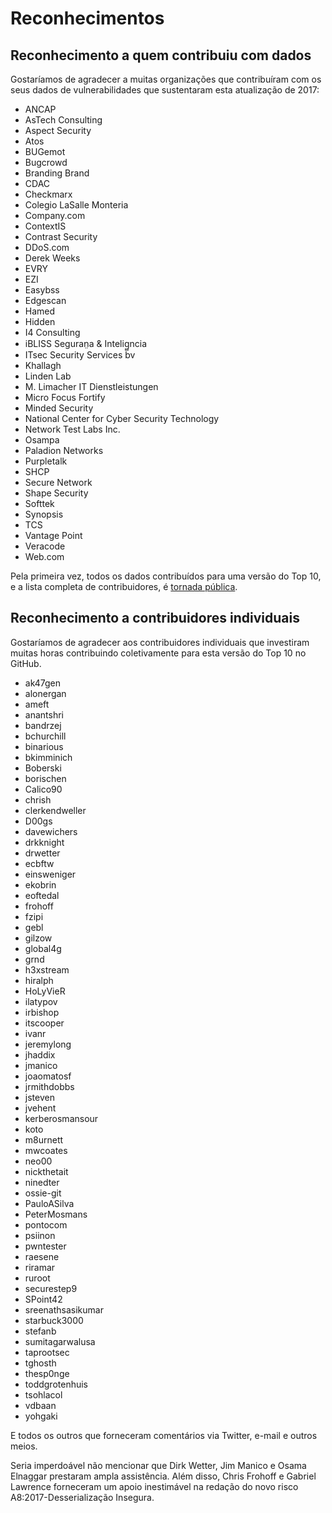 # Reconhecimentos

## Reconhecimento a quem contribuiu com dados

Gostaríamos de agradecer a muitas organizações que contribuíram com os seus dados de vulnerabilidades que sustentaram esta atualização de 2017:

* ANCAP
* AsTech Consulting
* Aspect Security
* Atos
* BUGemot
* Bugcrowd
* Branding Brand
* CDAC
* Checkmarx
* Colegio LaSalle Monteria
* Company.com
* ContextIS
* Contrast Security
* DDoS.com
* Derek Weeks
* EVRY
* EZI
* Easybss
* Edgescan
* Hamed
* Hidden
* I4 Consulting
* iBLISS Seguran̤a & Intelig̻ncia
* ITsec Security Services bv
* Khallagh
* Linden Lab
* M. Limacher IT Dienstleistungen
* Micro Focus Fortify
* Minded Security
* National Center for Cyber Security Technology
* Network Test Labs Inc.
* Osampa
* Paladion Networks
* Purpletalk
* SHCP
* Secure Network
* Shape Security
* Softtek
* Synopsis
* TCS
* Vantage Point
* Veracode
* Web.com

Pela primeira vez, todos os dados contribuídos para uma versão do Top 10, e a lista completa de contribuidores, é [tornada pública](https://github.com/OWASP/Top10/tree/master/2017/datacall/submissions).

## Reconhecimento a contribuidores individuais 

Gostaríamos de agradecer aos contribuidores individuais que investiram muitas horas contribuindo coletivamente para esta versão do Top 10 no GitHub.

* ak47gen
* alonergan
* ameft
* anantshri
* bandrzej
* bchurchill
* binarious
* bkimminich
* Boberski
* borischen
* Calico90
* chrish
* clerkendweller
* D00gs
* davewichers
* drkknight
* drwetter
* ecbftw
* einsweniger
* ekobrin
* eoftedal
* frohoff
* fzipi
* gebl
* gilzow
* global4g
* grnd
* h3xstream
* hiralph
* HoLyVieR
* ilatypov
* irbishop
* itscooper
* ivanr
* jeremylong
* jhaddix
* jmanico
* joaomatosf
* jrmithdobbs
* jsteven
* jvehent
* kerberosmansour
* koto
* m8urnett
* mwcoates
* neo00
* nickthetait
* ninedter
* ossie-git
* PauloASilva
* PeterMosmans
* pontocom
* psiinon
* pwntester
* raesene
* riramar
* ruroot
* securestep9
* SPoint42
* sreenathsasikumar
* starbuck3000
* stefanb
* sumitagarwalusa
* taprootsec
* tghosth
* thesp0nge
* toddgrotenhuis
* tsohlacol
* vdbaan
* yohgaki

E todos os outros que forneceram comentários via Twitter, e-mail e outros meios.

Seria imperdoável não mencionar que Dirk Wetter, Jim Manico e Osama Elnaggar prestaram ampla assistência. Além disso, Chris Frohoff e Gabriel Lawrence forneceram um apoio inestimável na redação do novo risco A8:2017-Desserialização Insegura.
